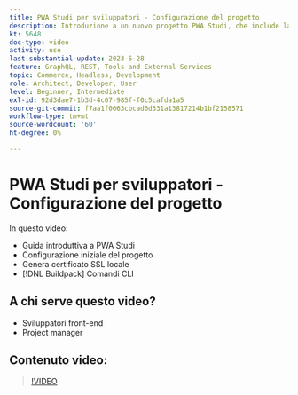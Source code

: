 ```yaml
---
title: PWA Studi per sviluppatori - Configurazione del progetto
description: Introduzione a un nuovo progetto PWA Studi, che include la generazione di un certificato SSL locale e dei comandi CLI del pacchetto di compilazione.
kt: 5648
doc-type: video
activity: use
last-substantial-update: 2023-5-28
feature: GraphQL, REST, Tools and External Services
topic: Commerce, Headless, Development
role: Architect, Developer, User
level: Beginner, Intermediate
exl-id: 92d3dae7-1b3d-4c07-985f-f0c5cafda1a5
source-git-commit: f7aa1f0063cbcad6d331a13817214b1bf2158571
workflow-type: tm+mt
source-wordcount: '60'
ht-degree: 0%

---
```


# PWA Studi per sviluppatori - Configurazione del progetto

In questo video:

- Guida introduttiva a PWA Studi
- Configurazione iniziale del progetto
- Genera certificato SSL locale
- [!DNL Buildpack] Comandi CLI

## A chi serve questo video?

- Sviluppatori front-end
- Project manager

## Contenuto video:

>[!VIDEO](https://video.tv.adobe.com/v/35719?quality=12&learn=on)
